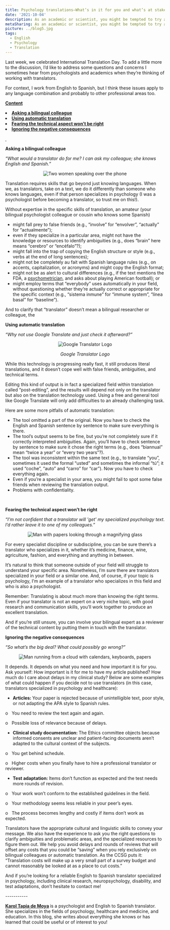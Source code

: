 ```yaml
---
title: Psychology translations—What’s in it for you and what’s at stake? 
date: '2021-10-04'
description: As an academic or scientist, you might be tempted to try a DIY translation. But what are the pitfalls of not using a professional translator? / Si haces parte de la comunidad científica o investigadora, quizá tengas la tentación de traducir tú mismo o pedírselo a un colega, pero ¿cuáles son las desventajas de no usar un traductor profesional? 
metaSharing: As an academic or scientist, you might be tempted to try a DIY translation. But what are the pitfalls of not using a professional translator?
picture: ../blog5.jpg
tags:
  - English
  - Psychology
  - Translation
---
```


<p>Last week, we celebrated International Translation Day. To add a little more to the discussion, I&rsquo;d like to address some questions and concerns I sometimes hear from psychologists and academics when they&rsquo;re thinking of working with translators.</p>
<p>For context, I work from English to Spanish, but I think these issues apply to any language combination and probably to other professional areas too.</p>
<p><strong><u>Content</u></strong></p>
<li><b><a href="#anchor-1">Asking a bilingual colleague</a></b></li>
<li><b><a href="#anchor-2">Using automatic translation</a></b></li>
<li><b><a href="#anchor-3">Fearing the technical aspect won&rsquo;t be right</a></b></li>
<li><b><a href="#anchor-4">Ignoring the negative consequences</a></b></li>
<p><strong><u>&nbsp;</u></strong></p>
<p  style="scroll-margin-top: 50px" id="anchor-1"><span></p>
<p><strong>Asking a bilingual colleague</strong></p>
<p><em>&ldquo;What would a translator do for me? I can ask my colleague; she knows English and Spanish.&rdquo;</em></p>

<p align="center">
  <img src="../../blog5-1.jpg " alt="Two women speaking over the phone">
</p>

<p>Translation requires skills that go beyond just knowing languages. When we, as translators, take on a text, we do it differently than someone who knows languages, even if that person specializes in psychology (I was a psychologist before becoming a translator, so trust me on this!).</p>
<p>Without expertise in the specific skills of translation, an amateur (your bilingual psychologist colleague or cousin who knows some Spanish)</p>
<ul>
<li>might fall prey to false friends (e.g., &ldquo;involve&rdquo; for &ldquo;envolver&rdquo;, &ldquo;actually&rdquo; for &ldquo;actualmente&rdquo;);</li>
<li>even if they specialize in a particular area, might not have the knowledge or resources to identify ambiguities (e.g., does &ldquo;brain&rdquo; here means &ldquo;cerebro&rdquo; or &ldquo;enc&eacute;falo&rdquo;?);</li>
<li>might fall into the trap of copying the English structure or style (e.g., verbs at the end of long sentences);</li>
<li>might not be completely au fait with Spanish language rules (e.g., on accents, capitalization, or acronyms) and might copy the English format;</li>
<li>might not be as alert to cultural differences (e.g., if the text mentions the FDA,&nbsp;a <a href="https://psytranslations.com/blog/blog_3%20psychometrist%20psychometrician%20/">psychometrician</a>, and asks about playing American football); or</li>
<li>might employ terms that &ldquo;everybody&rdquo; uses automatically in your field, without questioning whether they&rsquo;re actually correct or appropriate for the specific context (e.g., &ldquo;sistema inmune&rdquo; for &ldquo;immune system&rdquo;, &ldquo;l&iacute;nea basal&rdquo; for &ldquo;baseline&rdquo;).</li>
</ul>
<p>And to clarify that &ldquo;translator&rdquo; doesn&rsquo;t mean a bilingual researcher or colleague, the &nbsp;</p>

<p  style="scroll-margin-top: 50px" id="anchor-2"><span></p>
<p><strong>Using automatic translation</strong></p>
<p><em>&ldquo;Why not use Google Translate and just check it afterward?&rdquo;</em></p>

<p align="center">
  <img src="../../blog5-2.jpg " alt="Google Translator Logo">
</p>
<p align="center">
  <i>Google Translator Logo</i>

<p>While this technology is progressing really fast, it still produces literal translations, and it doesn&rsquo;t cope well with false friends, ambiguities, and technical terms.</p>
<p>Editing this kind of output is in fact a specialized field within translation called &ldquo;post-editing&rdquo;, and the results will depend not only on the translator but also on the translation technology used. Using a free and general tool like Google Translate will only add difficulties to an already challenging task.</p>
<p>Here are some more pitfalls of automatic translation:</p>
<ul>
<li>The tool omitted a part of the original. Now you have to check the English and Spanish sentence by sentence to make sure everything is there.</li>
<li>The tool&rsquo;s output seems to be fine, but you&rsquo;re not completely sure if it correctly interpreted ambiguities. Again, you&rsquo;ll have to check sentence by sentence to make sure it chose the right terms (e.g., does &ldquo;biannual&rdquo; mean &ldquo;twice a year&rdquo; or &ldquo;every two years&rdquo;?).</li>
<li>The tool was inconsistent within the same text (e.g., to translate &ldquo;you&rdquo;, sometimes it used the formal &ldquo;usted&rdquo; and sometimes the informal &ldquo;t&uacute;&rdquo;; it used &ldquo;coche&rdquo;, &ldquo;auto&rdquo; and &ldquo;carro&rdquo; for &ldquo;car&rdquo;). Now you have to check everything again.</li>
<li>Even if you&rsquo;re a specialist in your area, you might fail to spot some false friends when reviewing the translation output.</li>
<li>Problems with confidentiality.</li>
</ul>
<p>&nbsp;</p>
<p  style="scroll-margin-top: 50px" id="anchor-3"><span></p>
<p><strong>Fearing the technical aspect won&rsquo;t be right</strong></p>
<p><em>&ldquo;I&rsquo;m not confident that a translator will 'get' my specialized psychology text. I&rsquo;d rather leave it to one of my colleagues.&rdquo;</em></p>

<p align="center">
  <img src="../../blog5-3.jpg " alt="Man with papers looking through a magnifying glass">
</p>

<p>For every specialist discipline or subdiscipline, you can be sure there&rsquo;s a translator who specializes in it, whether it&rsquo;s medicine, finance, wine, agriculture, fashion, and everything and anything in between.&nbsp;</p>
<p>It&rsquo;s natural to think that someone outside of your field will struggle to understand your specific area. Nonetheless, I&rsquo;m sure there are translators specialized in your field or a similar one.&nbsp;And, of course, if your topic is psychology, I&rsquo;m an example of a translator who specializes in this field and who is also a psychologist.</p>
<p>Remember: Translating is about much more than knowing the right terms. Even if your translator is not an expert on a very niche topic, with good research and communication skills, you&rsquo;ll work together to produce an excellent translation.</p>
<p>And if you&rsquo;re still unsure, you can involve your bilingual expert as a reviewer of the technical content by putting them in touch with the translator.</p>

<p  style="scroll-margin-top: 50px" id="anchor-4"><span></p>
<p><strong>Ignoring the negative consequences</strong></p>
<p><em>&ldquo;So what&rsquo;s the big deal? What could possibly go wrong?&rdquo;</em></p>

<p align="center">
  <img src="../../blog5-4.jpg " alt="Man running from a cloud with calendars, keyboards, papers">
</p>

<p>It depends. It depends on what you need and how important it is for you. Ask yourself: How important is it for me to have my article published? How much do I care about delays in my clinical study? Below are some examples of what could happen if you decide not to use translators (in this case, translators specialized in psychology and healthcare):</p>
<ul>
<li><strong>Articles: </strong>Your paper is rejected because of unintelligible text, poor style, or not adapting the APA style to Spanish rules.</li>
</ul>
<p>o&nbsp;&nbsp; You need to review the text again and again.</p>
<p>o&nbsp;&nbsp; Possible loss of relevance because of delays.</p>
<ul>
<li><strong>Clinical study documentation: </strong>The Ethics committee objects because informed consents are unclear and patient-facing documents aren&rsquo;t adapted to the cultural context of the subjects.</li>
</ul>
<p>o&nbsp;&nbsp; You get behind schedule.</p>
<p>o&nbsp;&nbsp; Higher costs when you finally have to hire a professional translator or reviewer.</p>
<ul>
<li><strong>Test adaptation: </strong>Items don&rsquo;t function as expected and the test needs more rounds of revision. &nbsp;</li>
</ul>
<p>o&nbsp;&nbsp; Your work won&rsquo;t conform to the established guidelines in the field.</p>
<p>o&nbsp;&nbsp; Your methodology seems less reliable in your peer&rsquo;s eyes.</p>
<p>o&nbsp;&nbsp; The process becomes lengthy and costly if items don&rsquo;t work as expected.</p>
<p>Translators have the appropriate cultural and linguistic skills to convey your message. We also have the experience to ask you the right questions to clarify ambiguities and problematic areas, and the specialized resources to figure them out. We help you avoid delays and rounds of reviews that will offset any costs that you could be &ldquo;saving&rdquo; when you rely exclusively on bilingual colleagues or automatic translation. As the CCSG puts it: &ldquo;Translation costs will make up a very small part of a survey budget and cannot reasonably be looked at as a place to cut costs.&rdquo;</p>
<p>And if you&rsquo;re looking for a reliable English to Spanish translator specialized in psychology, including clinical research, neuropsychology, disability, and test adaptations, don&rsquo;t hesitate to contact me!</p>
</p>
<p>
    -----------
</p>
<p>
    <strong>
        <a href="https://psytranslations.com/contact/">Karol Tapia de Moya</a>
    </strong>
    is a psychologist and English to Spanish translator. She specializes in the
    fields of psychology, healthcare and medicine, and education. In this blog,
she writes about everything she knows
    or has learned that could be useful or of interest to you!
</p>
<div>
    <div>
        <div id="_com_7">
        </div>
    </div>
</div>
<div>
    <div>
        <div id="_com_7">
        </div>
    </div>
</div>
